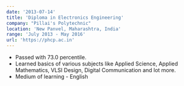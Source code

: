 ```yaml
---
date: '2013-07-14'
title: 'Diploma in Electronics Engineering'
company: "Pillai's Polytechnic"
location: 'New Panvel, Maharashtra, India'
range: 'July 2013 - May 2016'
url: 'https://phcp.ac.in'
---
```


- Passed with 73.0 percentile.
- Learned basics of various subjects like Applied Science, Applied Mathematics, VLSI Design, Digital Communication and lot more.
- Medium of learning - English
